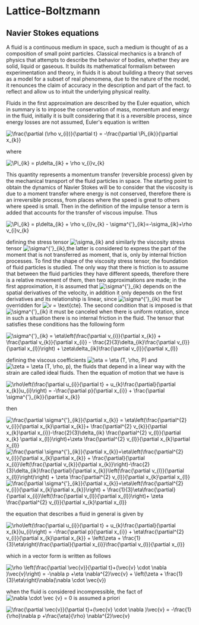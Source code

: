 # Lattice-Boltzmann
 
## Navier Stokes equations

A fluid is a continuous medium in space, such a medium is thought of as a composition of small point particles. Classical mechanics is a branch of physics that attempts to describe the behavior of bodies, whether they are solid, liquid or gaseous. It builds its mathematical formalism between experimentation and theory, in fluids it is about building a theory that serves as a model for a subset of real phenomena, due to the nature of the model, it renounces the claim of accuracy in the description and part of the fact. to reflect and allow us to intuit the underlying physical reality.

Fluids in the first approximation are described by the Euler equation, which in summary is to impose the conservation of mass, momentum and energy in the fluid, initially it is built considering that it is a reversible process, since energy losses are not assumed, Euler's equation is written

<img src="https://latex.codecogs.com/gif.latex?\frac{\partial&space;(\rho&space;v_{i})}{\partial&space;t}&space;=&space;-\frac{\partial&space;\Pi_{ik}}{\partial&space;x_{k}}" title="\frac{\partial (\rho v_{i})}{\partial t} = -\frac{\partial \Pi_{ik}}{\partial x_{k}}" />

where 

<img src="https://latex.codecogs.com/gif.latex?\Pi_{ik}&space;=&space;p\delta_{ik}&space;&plus;&space;\rho&space;v_{i}v_{k}" title="\Pi_{ik} = p\delta_{ik} + \rho v_{i}v_{k}" />

This quantity represents a momentum transfer (reversible process) given by the mechanical transport of the fluid particles in space. The starting point to obtain the dynamics of Navier Stokes will be to consider that the viscosity is due to a moment transfer where energy is not conserved, therefore there is an irreversible process, from places where the speed is great to others where speed is small. Then in the definition of the impulse tensor a term is added that accounts for the transfer of viscous impulse. Thus

<img src="https://latex.codecogs.com/gif.latex?\Pi_{ik}&space;=&space;p\delta_{ik}&space;&plus;&space;\rho&space;v_{i}v_{k}&space;-&space;\sigma^{'}_{ik}=-\sigma_{ik}&plus;\rho&space;v_{i}v_{k}" title="\Pi_{ik} = p\delta_{ik} + \rho v_{i}v_{k} - \sigma^{'}_{ik}=-\sigma_{ik}+\rho v_{i}v_{k}" />

defining the stress tensor <img src="https://latex.codecogs.com/gif.latex?\sigma_{ik}" title="\sigma_{ik}" /> and similarly the viscosity stress tensor <img src="https://latex.codecogs.com/gif.latex?\sigma^{'}_{ik}" title="\sigma^{'}_{ik}" />,the latter is considered to express the part of the moment that is not transferred as moment, that is, only by internal friction processes. To find the shape of the viscosity stress tensor, the foundation of fluid particles is studied. The only way that there is friction is to assume that between the fluid particles they have different speeds, therefore there is a relative movement of them, then two approximations are made; in the first approximation, it is assumed that <img src="https://latex.codecogs.com/gif.latex?\sigma^{'}_{ik}" title="\sigma^{'}_{ik}" /> depends on the spatial derivatives of the velocity, in addition it only depends on the first derivatives and its relationship is linear, since <img src="https://latex.codecogs.com/gif.latex?\sigma^{'}_{ik}" title="\sigma^{'}_{ik}" /> must be overridden for <img src="https://latex.codecogs.com/gif.latex?v&space;=&space;\text{cte}" title="v = \text{cte}" />. The second condition that is imposed is that  <img src="https://latex.codecogs.com/gif.latex?\sigma^{'}_{ik}" title="\sigma^{'}_{ik}" /> it must be canceled when there is uniform rotation, since in such a situation there is no internal friction in the fluid. The tensor that satisfies these conditions has the following form

<img src="https://latex.codecogs.com/gif.latex?\sigma^{'}_{ik}&space;=&space;\eta\left(\frac{\partial&space;v_{i}}{\partial&space;x_{k}}&space;&plus;&space;\frac{\partial&space;v_{k}}{\partial&space;x_{i}}&space;-&space;\frac{2}{3}\delta_{ik}\frac{\partial&space;v_{l}}{\partial&space;x_{l}}\right)&space;&plus;&space;\zeta\delta_{ik}\frac{\partial&space;v_{l}}{\partial&space;x_{l}}" title="\sigma^{'}_{ik} = \eta\left(\frac{\partial v_{i}}{\partial x_{k}} + \frac{\partial v_{k}}{\partial x_{i}} - \frac{2}{3}\delta_{ik}\frac{\partial v_{l}}{\partial x_{l}}\right) + \zeta\delta_{ik}\frac{\partial v_{l}}{\partial x_{l}}" />

defining the viscous coefficients <img src="https://latex.codecogs.com/gif.latex?\eta&space;=&space;\eta&space;(T,&space;\rho,&space;P)" title="\eta = \eta (T, \rho, P)" /> and <img src="https://latex.codecogs.com/gif.latex?\zeta&space;=&space;\zeta&space;(T,&space;\rho,&space;p)" title="\zeta = \zeta (T, \rho, p)" />, the fluids that depend in a linear way with the strain are called ideal fluids. Then the equation of motion that we have is

<img src="https://latex.codecogs.com/gif.latex?\rho\left(\frac{\partial&space;u_{i}}{\partial&space;t}&space;&plus;&space;u_{k}\frac{\partial}{\partial&space;x_{k}}u_{i}\right)&space;=&space;-\frac{\partial&space;p}{\partial&space;x_{i}}&space;&plus;&space;\frac{\partial&space;\sigma^{'}_{ik}}{\partial&space;x_{k}}" title="\rho\left(\frac{\partial u_{i}}{\partial t} + u_{k}\frac{\partial}{\partial x_{k}}u_{i}\right) = -\frac{\partial p}{\partial x_{i}} + \frac{\partial \sigma^{'}_{ik}}{\partial x_{k}}" />

then

<img src="https://latex.codecogs.com/gif.latex?\frac{\partial&space;\sigma^{'}_{ik}}{\partial&space;x_{k}}&space;=&space;\eta\left(\frac{\partial^{2}&space;v_{i}}{\partial&space;x_{k}\partial&space;x_{k}}&plus;&space;\frac{\partial^{2}&space;v_{k}}{\partial&space;x_{k}\partial&space;x_{i}}-\frac{2}{3}\delta_{ik}&space;\frac{\partial^{2}&space;v_{l}}{\partial&space;x_{k}&space;\partial&space;x_{l}}\right)&plus;\zeta&space;\frac{\partial^{2}&space;v_{l}}{\partial&space;x_{k}\partial&space;x_{l}}" title="\frac{\partial \sigma^{'}_{ik}}{\partial x_{k}} = \eta\left(\frac{\partial^{2} v_{i}}{\partial x_{k}\partial x_{k}}+ \frac{\partial^{2} v_{k}}{\partial x_{k}\partial x_{i}}-\frac{2}{3}\delta_{ik} \frac{\partial^{2} v_{l}}{\partial x_{k} \partial x_{l}}\right)+\zeta \frac{\partial^{2} v_{l}}{\partial x_{k}\partial x_{l}}" />

<img src="https://latex.codecogs.com/gif.latex?\frac{\partial&space;\sigma^{'}_{ik}}{\partial&space;x_{k}}=\eta\left(\frac{\partial^{2}&space;v_{i}}{\partial&space;x_{k}\partial&space;x_{k}}&space;&plus;&space;\frac{\partial}{\partial&space;x_{i}}\left(\frac{\partial&space;v_{k}}{\partial&space;x_{k}}\right)-\frac{2}{3}\delta_{ik}\frac{\partial}{\partial&space;x_{k}}\left(\frac{\partial&space;v_{l}}{\partial&space;x_{l}}\right)\right)&space;&plus;&space;\zeta&space;\frac{\partial^{2}&space;v_{l}}{\partial&space;x_{k}\partial&space;x_{l}}" title="\frac{\partial \sigma^{'}_{ik}}{\partial x_{k}}=\eta\left(\frac{\partial^{2} v_{i}}{\partial x_{k}\partial x_{k}} + \frac{\partial}{\partial x_{i}}\left(\frac{\partial v_{k}}{\partial x_{k}}\right)-\frac{2}{3}\delta_{ik}\frac{\partial}{\partial x_{k}}\left(\frac{\partial v_{l}}{\partial x_{l}}\right)\right) + \zeta \frac{\partial^{2} v_{l}}{\partial x_{k}\partial x_{l}}" />

<img src="https://latex.codecogs.com/gif.latex?\frac{\partial&space;\sigma^{'}_{ik}}{\partial&space;x_{k}}=\eta\left(\frac{\partial^{2}&space;v_{i}}{\partial&space;x_{k}\partial&space;x_{k}}\right)&space;&plus;&space;\frac{1}{3}\eta\frac{\partial}{\partial&space;x_{i}}\left(\frac{\partial&space;v_{l}}{\partial&space;x_{l}}\right)&plus;&space;\zeta&space;\frac{\partial^{2}&space;v_{l}}{\partial&space;x_{k}\partial&space;x_{l}}" title="\frac{\partial \sigma^{'}_{ik}}{\partial x_{k}}=\eta\left(\frac{\partial^{2} v_{i}}{\partial x_{k}\partial x_{k}}\right) + \frac{1}{3}\eta\frac{\partial}{\partial x_{i}}\left(\frac{\partial v_{l}}{\partial x_{l}}\right)+ \zeta \frac{\partial^{2} v_{l}}{\partial x_{k}\partial x_{l}}" />

the equation that describes a fluid in general is given by

<img src="https://latex.codecogs.com/gif.latex?\rho\left(\frac{\partial&space;u_{i}}{\partial&space;t}&space;&plus;&space;u_{k}\frac{\partial}{\partial&space;x_{k}}u_{i}\right)&space;=&space;-\frac{\partial&space;p}{\partial&space;x_{i}}&space;&plus;&space;\eta\frac{\partial^{2}&space;v_{i}}{\partial&space;x_{k}\partial&space;x_{k}}&space;&plus;&space;\left(\zeta&space;&plus;&space;\frac{1}{3}\eta\right)\frac{\partial}{\partial&space;x_{i}}\frac{\partial&space;v_{l}}{\partial&space;x_{l}}" title="\rho\left(\frac{\partial u_{i}}{\partial t} + u_{k}\frac{\partial}{\partial x_{k}}u_{i}\right) = -\frac{\partial p}{\partial x_{i}} + \eta\frac{\partial^{2} v_{i}}{\partial x_{k}\partial x_{k}} + \left(\zeta + \frac{1}{3}\eta\right)\frac{\partial}{\partial x_{i}}\frac{\partial v_{l}}{\partial x_{l}}" />

which in a vector form is written as follows

<img src="https://latex.codecogs.com/gif.latex?\rho&space;\left(\frac{\partial&space;\vec{v}}{\partial&space;t}&plus;(\vec{v}&space;\cdot&space;\nabla&space;)\vec{v}\right)&space;=&space;-\nabla&space;p&space;&plus;\eta&space;\nabla^{2}\vec{v}&space;&plus;&space;\left(\zeta&space;&plus;&space;\frac{1}{3}\eta\right)\nabla(\nabla&space;\cdot&space;\vec{v})" title="\rho \left(\frac{\partial \vec{v}}{\partial t}+(\vec{v} \cdot \nabla )\vec{v}\right) = -\nabla p +\eta \nabla^{2}\vec{v} + \left(\zeta + \frac{1}{3}\eta\right)\nabla(\nabla \cdot \vec{v})" />

when the fluid is considered incompressible, the fact of <img src="https://latex.codecogs.com/gif.latex?\nabla&space;\cdot&space;\vec&space;{v}&space;=&space;0" title="\nabla \cdot \vec {v} = 0" /> is assumed a priori

<img src="https://latex.codecogs.com/gif.latex?\frac{\partial&space;\vec{v}}{\partial&space;t}&plus;(\vec{v}&space;\cdot&space;\nabla&space;)\vec{v}&space;=&space;-\frac{1}{\rho}\nabla&space;p&space;&plus;\frac{\eta}{\rho}&space;\nabla^{2}\vec{v}" title="\frac{\partial \vec{v}}{\partial t}+(\vec{v} \cdot \nabla )\vec{v} = -\frac{1}{\rho}\nabla p +\frac{\eta}{\rho} \nabla^{2}\vec{v}" />